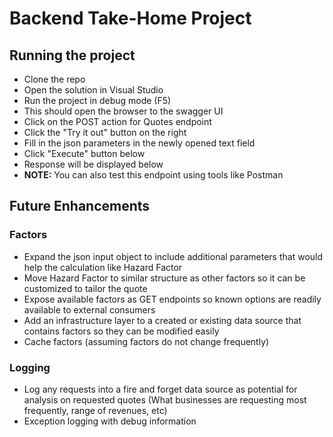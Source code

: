# Backend Take-Home Project
## Running the project
 - Clone the repo
 - Open the solution in Visual Studio
 - Run the project in debug mode (F5)
 - This should open the browser to the swagger UI
 - Click on the POST action for Quotes endpoint
 - Click the "Try it out" button on the right
 - Fill in the json parameters in the newly opened text field
 - Click "Execute" button below
 - Response will be displayed below
 - **NOTE:** You can also test this endpoint using tools like Postman
## Future Enhancements
### Factors
 - Expand the json input object to include additional parameters that would help the calculation like Hazard Factor
 - Move Hazard Factor to similar structure as other factors so it can be customized to tailor the quote
 - Expose available factors as GET endpoints so known options are readily available to external consumers
 - Add an infrastructure layer to a created or existing data source that contains factors so they can be modified easily
 - Cache factors (assuming factors do not change frequently)
### Logging
- Log any requests into a fire and forget data source as potential for analysis on requested quotes (What businesses are requesting most frequently, range of revenues, etc)
- Exception logging with debug information